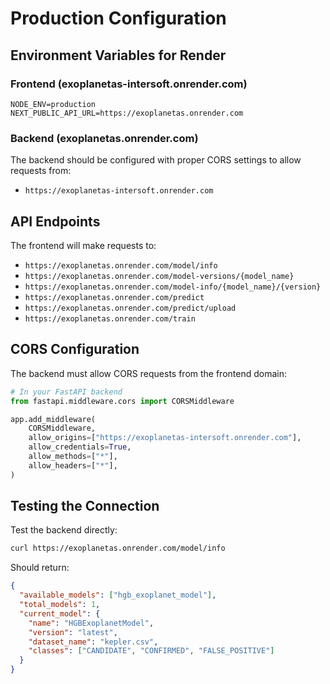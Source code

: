 # Production Configuration

## Environment Variables for Render

### Frontend (exoplanetas-intersoft.onrender.com)
```
NODE_ENV=production
NEXT_PUBLIC_API_URL=https://exoplanetas.onrender.com
```

### Backend (exoplanetas.onrender.com)
The backend should be configured with proper CORS settings to allow requests from:
- `https://exoplanetas-intersoft.onrender.com`

## API Endpoints

The frontend will make requests to:
- `https://exoplanetas.onrender.com/model/info`
- `https://exoplanetas.onrender.com/model-versions/{model_name}`
- `https://exoplanetas.onrender.com/model-info/{model_name}/{version}`
- `https://exoplanetas.onrender.com/predict`
- `https://exoplanetas.onrender.com/predict/upload`
- `https://exoplanetas.onrender.com/train`

## CORS Configuration

The backend must allow CORS requests from the frontend domain:
```python
# In your FastAPI backend
from fastapi.middleware.cors import CORSMiddleware

app.add_middleware(
    CORSMiddleware,
    allow_origins=["https://exoplanetas-intersoft.onrender.com"],
    allow_credentials=True,
    allow_methods=["*"],
    allow_headers=["*"],
)
```

## Testing the Connection

Test the backend directly:
```bash
curl https://exoplanetas.onrender.com/model/info
```

Should return:
```json
{
  "available_models": ["hgb_exoplanet_model"],
  "total_models": 1,
  "current_model": {
    "name": "HGBExoplanetModel",
    "version": "latest",
    "dataset_name": "kepler.csv",
    "classes": ["CANDIDATE", "CONFIRMED", "FALSE_POSITIVE"]
  }
}
```
